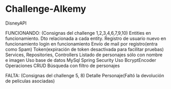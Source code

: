 # Challenge-Alkemy
 DisneyAPI
 
 FUNCIONANDO:
 (Consignas del challenge 1,2,3,4,6,7,9,10)
 Entities en funcionamiento.
 Dto relacionada a cada entity.
 Registro de usuario nuevo en funcionamiento
 login en funcionamiento
 Envío de mail por registro(entra como Spam)
 Token(expiración de token desactivada para facilitar pruebas)
 Services, Repositories, Controllers
 Listado de personajes sólo con nombre e imagen
 Uso base de datos MySql
 Spring Security
 Uso BcryptEncoder
 Operaciones CRUD
 Búsqueda con filtro de personajes
 
 FALTA:
 (Consignas del challenge 5, 8)
 Detalle Personaje(Faltó la devolución de peliculas asociadas)
 
